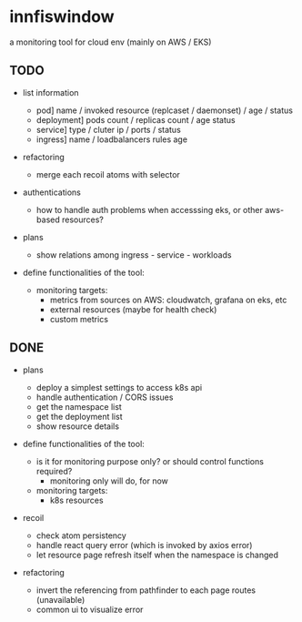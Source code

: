 # innfiswindow

a monitoring tool for cloud env (mainly on AWS / EKS)

## TODO

- list information
  - pod] name / invoked resource (replcaset / daemonset) / age / status 
  - deployment] pods count / replicas count  / age status
  - service] type / cluter ip / ports / status 
  - ingress] name / loadbalancers rules age

- refactoring
  - merge each recoil atoms with selector

- authentications
  - how to handle auth problems when accesssing eks, or other aws-based resources?

- plans
  - show relations among ingress - service - workloads

- define functionalities of the tool:
  - monitoring targets:
    - metrics from sources on AWS: cloudwatch, grafana on eks, etc
    - external resources (maybe for health check)
    - custom metrics

## DONE

- plans
  - deploy a simplest settings to access k8s api
  - handle authentication / CORS issues
  - get the namespace list
  - get the deployment list
  - show resource details

- define functionalities of the tool:
  - is it for monitoring purpose only? or should control functions required?
    - monitoring only will do, for now 
  - monitoring targets:
    - k8s resources

- recoil
  - check atom persistency 
  - handle react query error (which is invoked by axios error)
  - let resource page refresh itself when the namespace is changed

- refactoring
  - invert the referencing from pathfinder to each page routes (unavailable)
  - common ui to visualize error